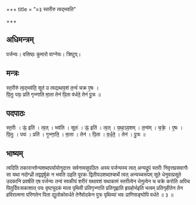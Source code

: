 +++
title = "०३ स्तरीरु त्वद्भवति"

+++
## अधिमन्त्रम्
पर्जन्यः। वसिष्ठः कुमारो वाग्नेयः। त्रिष्टुप्।

## मन्त्रः
स्त॒रीरु॑ त्व॒द्भव॑ति॒ सूत॑ उ त्वद्यथाव॒शं त॒न्वं॑ चक्र ए॒षः ।  
पि॒तुः पयः॒ प्रति॑ गृभ्णाति मा॒ता तेन॑ पि॒ता व॑र्धते॒ तेन॑ पु॒त्रः ॥

## पदपाठः
स्त॒रीः । ऊं॒ इति॑ । त्व॒त् । भव॑ति । सूतः॑ । ऊं॒ इति॑ । त्व॒त् । य॒था॒ऽव॒शम् । त॒न्व॑म् । च॒क्रे॒ । ए॒षः ।  
पि॒तुः । पयः॑ । प्रति॑ । गृ॒भ्णा॒ति॒ । मा॒ता । तेन॑ । पि॒ता । व॒र्ध॒ते॒ । तेन॑ । पु॒त्रः ॥

## भाष्यम्
त्वदिति तकारान्तोन्यशब्दपर्यायोनुदात्तः सर्वनामसुपठितः अस्य पर्जन्यस्य त्वत् अन्यद्रूपं स्तरीः निवृत्तप्रसवागौः सा यथा नदोग्ध्री तद्वद्वर्षुकं न भवति उइति पूरकः द्वितीयउशब्दश्चार्थे त्वत् अन्यच्चरूपम् सूते धेनुवत्प्रसूते उदकानि प्रवर्षति एष पर्जन्यः तन्वं स्वकीयं शरीरं यथावशं यथाकामं स्तरीत्वेन धेनुत्वेन च चक्रे करोति अपिच पितुर्दिवःसकाशात् पयः वृष्ट्युदकं माता पृथिवी प्रतिगृभ्णाति प्रतिगृह्णाति हृग्रहोर्भइति भत्वम् प्रतिगृहीतेन तेन हविरात्मना परिणतेन पिता द्युलोकोवर्धते तेनैवोदकेन पुत्रः पृथिव्यां भवः प्राणिसङ्घोपि वर्धते ॥ ३ ॥